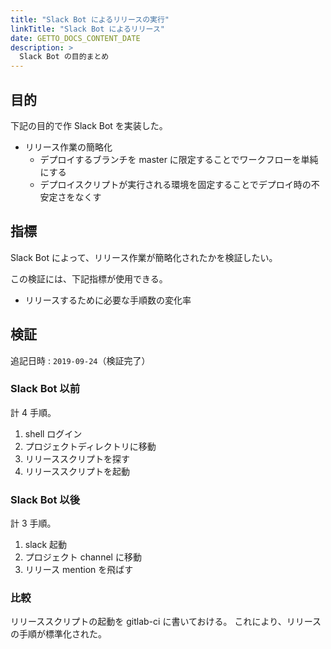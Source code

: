 ```yaml
---
title: "Slack Bot によるリリースの実行"
linkTitle: "Slack Bot によるリリース"
date: GETTO_DOCS_CONTENT_DATE
description: >
  Slack Bot の目的まとめ
---
```


## 目的

下記の目的で作 Slack Bot を実装した。

- リリース作業の簡略化
  - デプロイするブランチを master に限定することでワークフローを単純にする
  - デプロイスクリプトが実行される環境を固定することでデプロイ時の不安定さをなくす


## 指標

Slack Bot によって、リリース作業が簡略化されたかを検証したい。

この検証には、下記指標が使用できる。

- リリースするために必要な手順数の変化率


## 検証

追記日時 : `2019-09-24`（検証完了）

### Slack Bot 以前

計 4 手順。

1. shell ログイン
1. プロジェクトディレクトリに移動
1. リリーススクリプトを探す
1. リリーススクリプトを起動


### Slack Bot 以後

計 3 手順。

1. slack 起動
1. プロジェクト channel に移動
1. リリース mention を飛ばす


### 比較

リリーススクリプトの起動を gitlab-ci に書いておける。
これにより、リリースの手順が標準化された。
